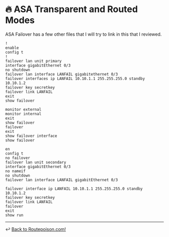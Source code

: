 # 🔥 ASA Transparent and Routed Modes

ASA Failover has a few other files that I will try to link in this that I reviewed.

```PRIMARY
!
enable
config t
!
failover lan unit primary
interface gigabitEthernet 0/3
no shutdown
failover lan interface LANFAIL gigabitethernet 0/3
failover interfaces ip LANFAIL 10.10.1.1 255.255.255.0 standby 10.10.1.2
failover key secretkey
failover link LANFAIL
exit
show failover

monitor external
monitor internal
exit
show failover
failover
exit
show failover interface
show failover
```

```SECONDARY
en
config t
no failover
failover lan unit secondary
interface gigabitEthernet 0/3
no nameif
no shutdown
failover lan interface LANFAIL gigabitEthernet 0/3

failover interface ip LANFAIL 10.10.1.1 255.255.255.0 standby 10.10.1.2
failover key secretkey
failover link LANFAIL
failover
exit
show run
```

---

↩️ [Back to Routepoison.com!](../../index.md)
